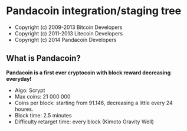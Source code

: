 Pandacoin integration/staging tree
================================
- Copyright (c) 2009-2013 Bitcoin Developers
- Copyright (c) 2011-2013 Litecoin Developers
- Copyright (c) 2014 Pandacoin Developers

What is Pandacoin?
----------------
**Pandacoin is a first ever cryptocoin with block reward decreasing everyday!**
- Algo: Scrypt
- Max coins: 21 000 000
- Coins per block: starting from 91.146, decreasing a little every 24 houres. 
- Block time: 2.5 minutes
- Difficulty retarget time: every block (Kimoto Gravity Well)

